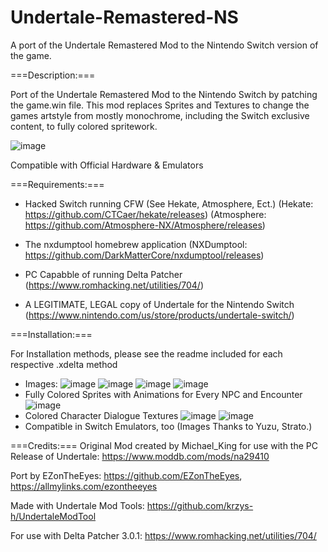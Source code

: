 # Undertale-Remastered-NS
A port of the Undertale Remastered Mod to the Nintendo Switch version of the game.

===Description:===

Port of the Undertale Remastered Mod to the Nintendo Switch by patching the game.win file. This mod replaces Sprites and Textures to change the games artstyle from mostly monochrome, including the Switch exclusive content, to fully colored spritework.

![image](https://github.com/EZonTheEyes/undertale-remastered-NS/assets/103911396/9e5b19d0-a518-46e8-abcd-e38f584ececf)

Compatible with Official Hardware & Emulators


===Requirements:===

- Hacked Switch running CFW (See Hekate, Atmosphere, Ect.) 
(Hekate: https://github.com/CTCaer/hekate/releases) 
(Atmosphere: https://github.com/Atmosphere-NX/Atmosphere/releases) 

- The nxdumptool homebrew application
(NXDumptool: https://github.com/DarkMatterCore/nxdumptool/releases)

- PC Capabble of running Delta Patcher 
(https://www.romhacking.net/utilities/704/)

- A LEGITIMATE, LEGAL copy of Undertale for the Nintendo Switch
(https://www.nintendo.com/us/store/products/undertale-switch/)


===Installation:===

For Installation methods, please see the readme included for each respective .xdelta method

- Images:
![image](https://github.com/EZonTheEyes/undertale-remastered-NS/assets/103911396/4c5373ba-951b-46a3-9a74-2053d04e1bed)
![image](https://github.com/EZonTheEyes/undertale-remastered-NS/assets/103911396/e222635e-4ce8-4362-9c92-23453ac4b4ed)
![image](https://github.com/EZonTheEyes/undertale-remastered-NS/assets/103911396/869b345a-c517-4642-b8d6-7f8d49819d9d)
![image](https://github.com/EZonTheEyes/undertale-remastered-NS/assets/103911396/7e21d9fc-8512-45f1-968f-87c0cd938c2d)
- Fully Colored Sprites with Animations for Every NPC and Encounter
![image](https://github.com/EZonTheEyes/undertale-remastered-NS/assets/103911396/4cf1fc25-5cc6-4d2a-a555-a41ba2dc6bcc)
- Colored Character Dialogue Textures
![image](https://github.com/EZonTheEyes/undertale-remastered-NS/assets/103911396/9fd25b92-7ac1-4a9a-a7cc-6d1a5505c155)
![image](https://github.com/EZonTheEyes/undertale-remastered-NS/assets/103911396/47fcd64a-7911-4ae5-87d2-407c579ffef7)
- Compatible in Switch Emulators, too (Images Thanks to Yuzu, Strato.)

===Credits:===
Original Mod created by Michael_King for use with the PC Release of Undertale: https://www.moddb.com/mods/na29410

Port by EZonTheEyes: https://github.com/EZonTheEyes, https://allmylinks.com/ezontheeyes

Made with Undertale Mod Tools: https://github.com/krzys-h/UndertaleModTool

For use with Delta Patcher 3.0.1: https://www.romhacking.net/utilities/704/
